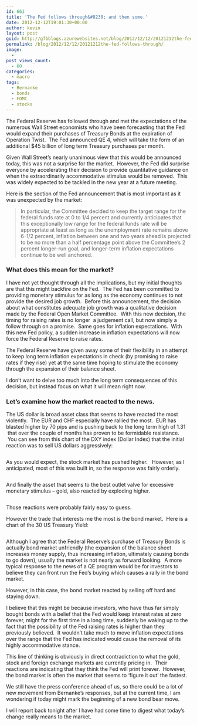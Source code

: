 ```yaml
---
id: 661
title: 'The Fed follows through&#8230; and then some.'
date: 2012-12-12T19:01:30+00:00
author: kevin
layout: post
guid: http://gfbblogs.azurewebsites.net/blog/2012/12/12/20121212the-fed-follows-through/
permalink: /blog/2012/12/12/20121212the-fed-follows-through/
image:
  - 
post_views_count:
  - 60
categories:
  - macro
tags:
  - Bernanke
  - bonds
  - FOMC
  - stocks
---
```

The Federal Reserve has followed through and met the expectations of the numerous Wall Street economists who have been forecasting that the Fed would expand their purchases of Treasury Bonds at the expiration of Operation Twist.  The Fed announced QE 4, which will take the form of an additional $45 billion of long term Treasury purchases per month.

Given Wall Street&#8217;s nearly unanimous view that this would be announced today, this was not a surprise for the market.  However, the Fed did surprise everyone by accelerating their decision to provide quantitative guidance on when the extraordinarily accommodative stimulus would be removed.  This was widely expected to be tackled in the new year at a future meeting.

Here is the section of the Fed announcement that is most important as it was unexpected by the market:

> <p class="p1">
>   In particular, the Committee decided to keep the target range for the federal funds rate at 0 to 1/4 percent and currently anticipates that this exceptionally low range for the federal funds rate will be appropriate at least as long as the unemployment rate remains above 6-1/2 percent, inflation between one and two years ahead is projected to be no more than a half percentage point above the Committee’s 2 percent longer-run goal, and longer-term inflation expectations continue to be well anchored.
> </p>
> 
> <p class="p1">
>   </blockquote> 
>   
>   <h3>
>     What does this mean for the market?
>   </h3>
>   
>   <p>
>     I have not yet thought through all the implications, but my initial thoughts are that this might backfire on the Fed.  The Fed has been committed to providing monetary stimulus for as long as the economy continues to not provide the desired job growth.  Before this announcement, the decision about what constitutes adequate job growth was a qualitative decision made by the Federal Open Market Committee.  With this new decision, the timing for raising rates is no longer  a judgement call, but now simply a follow through on a promise.  Same goes for inflation expectations.  With this new Fed policy, a sudden increase in inflation expectations will now force the Federal Reserve to raise rates.
>   </p>
>   
>   <p>
>     The Federal Reserve have given away some of their flexibility in an attempt to keep long term inflation expectations in check (by promising to raise rates if they rise) yet at the same time hoping to stimulate the economy through the expansion of their balance sheet.
>   </p>
>   
>   <p>
>     I don&#8217;t want to delve too much into the long term consequences of this decision, but instead focus on what it will mean right now.
>   </p>
>   
>   <h3>
>     Let&#8217;s examine how the market reacted to the news.
>   </h3>
>   
>   <p>
>     The US dollar is broad asset class that seems to have reacted the most violently.  The EUR and CHF especially have rallied the most.  EUR has blasted higher by 70 pips and is pushing back to the long term high of 1.31  that over the couple of months has proven to be formidable resistance.  You can see from this chart of the DXY index (Dollar Index) that the initial reaction was to sell US dollars aggressively:
>   </p>
>   
>   <p>
>     <img class="aligncenter" alt="" src="http://themacrotourist.com/blogs/DXY%20Intr%20Dec%2012%2012.gif" />
>   </p>
>   
>   <p>
>     As you would expect, the stock market has pushed higher.   However, as I anticipated, most of this was built in, so the response was fairly orderly.
>   </p>
>   
>   <p>
>     <img class="aligncenter" alt="" src="http://themacrotourist.com/blogs/SPX%20Intr%20Dec%2012%2012.gif" />
>   </p>
>   
>   <p>
>     And finally the asset that seems to the best outlet valve for excessive monetary stimulus &#8211; gold, also reacted by exploding higher.
>   </p>
>   
>   <p>
>     <img class="aligncenter" alt="" src="http://themacrotourist.com/blogs/GOLD%20Intra%20Dec%2012%2012.gif" />
>   </p>
>   
>   <p>
>     Those reactions were probably fairly easy to guess.
>   </p>
>   
>   <p>
>     However the trade that interests me the most is the bond market.  Here is a chart of the 30 US Treasury Yield:
>   </p>
>   
>   <p>
>     <img class="aligncenter" alt="" src="http://themacrotourist.com/blogs/US%2030%20Year%20Intra%20Dec%2012%2012.gif" />
>   </p>
>   
>   <p>
>     Although I agree that the Federal Reserve&#8217;s purchase of Treasury Bonds is actually bond market unfriendly (the expansion of the balance sheet increases money supply, thus increasing inflation, ultimately causing bonds to go down), usually the market is not nearly as forward looking.  A more typical response to the news of a QE program would be for investors to believe they can front run the Fed&#8217;s buying which causes a rally in the bond market.
>   </p>
>   
>   <p>
>     However, in this case, the bond market reacted by selling off hard and staying down.
>   </p>
>   
>   <p>
>     I believe that this might be because investors, who have thus far simply bought bonds with a belief that the Fed would keep interest rates at zero forever, might for the first time in a long time, suddenly be waking up to the fact that the possibility of the Fed raising rates is higher than they previously believed.  It wouldn&#8217;t take much to move inflation expectations over the range that the Fed has indicated would cause the removal of its highly accommodative stance.
>   </p>
>   
>   <p>
>     This line of thinking is obviously in direct contradiction to what the gold, stock and foreign exchange markets are currently pricing in.  Their reactions are indicating that they think the Fed will print forever.  However, the bond market is often the market that seems to &#8216;figure it out&#8217; the fastest.
>   </p>
>   
>   <p>
>     We still have the press conference ahead of us, so there could be a lot of new movement from Bernanke&#8217;s responses, but at the current time, I am wondering if today might mark the beginning of a new bond bear move.
>   </p>
>   
>   <p>
>     I will report back tonight after I have had some time to digest what today&#8217;s change really means to the market.
>   </p>
